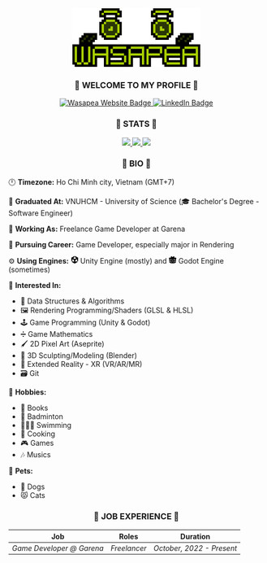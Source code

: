 <div id="Wallpaper" align="center">
  <img src="./Assets/Wasapea.png" alt="Wasapea Wallpaper" width="50%" />
</div>

<div id="Greetings" align="center">
  <h3 align="center"> 🌿 WELCOME TO MY PROFILE 🌿 </h3>
</div>

<div id="Badges" align="center">
  <a href="https://w4s4p34.github.io/">
    <img src="https://img.shields.io/badge/🌿_Wasapea-4b692f?style=for-the-badge" alt="Wasapea Website Badge" />
  </a>
  <a href="https://www.linkedin.com/in/samuel-la/">
    <img src="https://img.shields.io/badge/LinkedIn-blue?style=for-the-badge&logo=linkedin&logoColor=white" alt="LinkedIn Badge"/>
  </a>
</div>

<div id="Stats" align="center">
  <h3 align="center"> 🌿 STATS 🌿 </h3>
  <a href="https://git.io/streak-stats">
    <img src="https://github-readme-streak-stats.herokuapp.com?user=W4S4P34&theme=merko&hide_border=true&date_format=M%20j%5B%2C%20Y%5D" />
  </a>
  <a href="https://github.com/anuraghazra/github-readme-stats">
    <img src="https://github-readme-stats-bqjfo06je-w4s4p34.vercel.app/api?username=W4S4P34&show_icons=true&theme=merko&hide_title=true&include_all_commits=true&count_private=true" />
  </a>
  <a href="https://github.com/anuraghazra/github-readme-stats">
    <img src="https://github-readme-stats-bqjfo06je-w4s4p34.vercel.app/api/top-langs/?username=W4S4P34&layout=compact&theme=merko&hide_title=true&langs_count=10" />
  </a>
</div>

<div id="Bio">
  <h3 align="center"> 🌿 BIO 🌿 </h3>
  <p> 🕛 <strong>Timezone:</strong> Ho Chi Minh city, Vietnam (GMT+7)</p>
  <p> 🏫 <strong>Graduated At:</strong> VNUHCM - University of Science (🎓 Bachelor's Degree - Software Engineer)</p>
  <p> 🏢 <strong>Working As:</strong> Freelance Game Developer at Garena</p>
  <p> 🌟 <strong>Pursuing Career:</strong> Game Developer, especially major in Rendering</p>
  <p> ⚙️ <strong>Using Engines:</strong>
    <img src="Assets/Unity.svg" height="15" width="15"> Unity Engine (mostly) and
    <img src="Assets/Godot.svg" height="15" width="15"> Godot Engine (sometimes)
  </p>
  <p> 📌 <strong>Interested In:</strong>
    <ul>
      <li>🌲 Data Structures & Algorithms</li>
      <li>🖼️ Rendering Programming/Shaders (GLSL & HLSL)</li>
      <li>🕹️ Game Programming (Unity & Godot)</li>
      <li>➗ Game Mathematics</li>
      <li>🖌️ 2D Pixel Art (Aseprite)</li>
      <li>🎲 3D Sculpting/Modeling (Blender)</li>
      <li>🧠 Extended Reality - XR (VR/AR/MR)</li>
      <li>🗃️ Git</li>
    </ul>
  </p>
  <p> 🎈 <strong>Hobbies:</strong>
    <ul>
      <li>📖 Books</li>
      <li>🏸 Badminton</li>
      <li>🏊🏻‍♂️ Swimming</li>
      <li>🍳 Cooking</li>
      <li>🎮 Games</li>
      <li>🎶 Musics</li>
    </ul>
  </p>
  <p> 🐾 <strong>Pets:</strong>
    <ul>
      <li>🐶 Dogs</li>
      <li>😾 Cats</li>
    </ul>
  </p>
</div>

<div id="Job-Experience">
  <h3 align="center"> 🌿 JOB EXPERIENCE 🌿 </h3>  
  <table align="center">
    <thead>
      <tr>
        <th>Job</th>
        <th>Roles</th>
        <th>Duration</th>
      </tr>
    </thead>
    <tbody>
      <tr>
        <td><i>Game Developer @ Garena</i></td>
        <td><i>Freelancer</i></td>
        <td><i>October, 2022 - Present</i></td>
      </tr>
    </tbody>
  </table>
</div>

<!-- Talk more about attended Game Jams and Completed/WIP Game Projects -->
